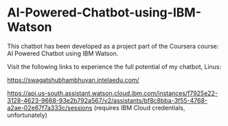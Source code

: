 # AI-Powered-Chatbot-using-IBM-Watson

This chatbot has been developed as a project part of the Coursera course: AI Powered Chatbot using IBM Watson.

Visit the following links to experience the full potential of my chatbot, Linus:

  https://swagatshubhambhuyan.intelaedu.com/ 

  https://api.us-south.assistant.watson.cloud.ibm.com/instances/f7925e22-3128-4623-9668-93e2b792a567/v2/assistants/bf8c8bba-3f55-4768-a2ae-02e67f7a333c/sessions 
  (requires IBM Cloud credentials, unfortunately)
  
  
